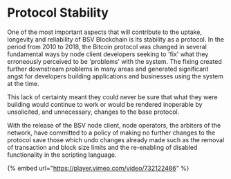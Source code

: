 # Protocol Stability

One of the most important aspects that will contribute to the uptake, longevity and reliability of BSV Blockchain is its stability as a protocol. In the period from 2010 to 2018, the Bitcoin protocol was changed in several fundamental ways by node client developers seeking to 'fix' what they erroneously perceived to be 'problems' with the system. The fixing created further downstream problems in many areas and generated significant angst for developers building applications and businesses using the system at the time.

This lack of certainty meant they could never be sure that what they were building would continue to work or would be rendered inoperable by unsolicited, and unnecessary, changes to the base protocol.

With the release of the BSV node client, node operators, the arbiters of the network, have committed to a policy of making no further changes to the protocol save those which undo changes already made such as the removal of transaction and block size limits and the re-enabling of disabled functionality in the scripting language.

{% embed url="https://player.vimeo.com/video/732122486" %}




